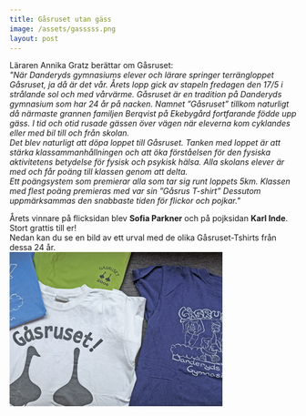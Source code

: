 ```yaml
---
title: Gåsruset utan gäss
image: /assets/gasssss.png
layout: post
---
```

Läraren Annika Gratz berättar om Gåsruset:
<br>
<i>"När Danderyds gymnasiums elever och lärare springer terrängloppet Gåsruset, ja då är det vår.
Årets lopp gick av stapeln fredagen den 17/5 i strålande sol och med vårvärme.
Gåsruset är en tradition på Danderyds gymnasium som har 24 år på nacken. 
Namnet ”Gåsruset” tillkom naturligt då närmaste grannen familjen Berqvist på Ekebygård fortfarande födde upp gäss. 
I tid och otid rusade gässen över vägen när eleverna kom cyklandes eller med bil till och från skolan.
<br>
Det blev naturligt att döpa loppet till Gåsruset.
Tanken med loppet är att stärka klassammanhållningen och att öka förståelsen för den fysiska aktivitetens betydelse för fysisk och psykisk hälsa. 
Alla skolans elever är med och får poäng till klassen genom att delta.  
Ett poängsystem som premierar alla som tar sig runt loppets 5km. 
Klassen med flest poäng premieras med var sin ”Gåsrus T-shirt” Dessutom uppmärksammas den snabbaste tiden för flickor och pojkar."</i>

Årets vinnare på flicksidan blev <b>Sofia Parkner</b> och på pojksidan <b>Karl Inde</b>.
Stort grattis till er!<br>
Nedan kan du se en bild av ett urval med de olika Gåsruset-Tshirts från dessa 24 år.
<br>
<img src="/assets/gastroj.png" alt="gastroj" width="374" height="271" align="left">
